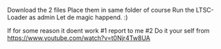 Download the 2 files
Place them in same folder of course
Run the LTSC-Loader as admin
Let de magic happend. :)

If for some reason it doent work
#1 report to me
#2 Do it your self from https://www.youtube.com/watch?v=t0Njr4Tw8UA
